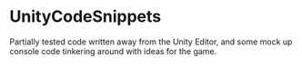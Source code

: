 # UnityCodeSnippets

Partially tested code written away from the Unity Editor, and some mock up console code tinkering around with ideas for the game.
